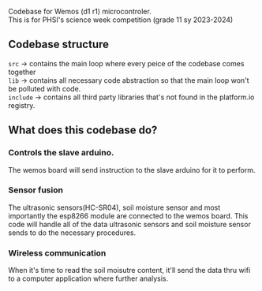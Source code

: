 Codebase for Wemos (d1 r1) microcontroler.
<br/>
This is for PHSI's science week competition (grade 11 sy 2023-2024)

## Codebase structure
`src` -> contains the main loop where every peice of the codebase comes together
<br/>
`lib` -> contains all necessary code abstraction so that the main loop won't be polluted with code.
<br/>
`include` -> contains all third party libraries that's not found in the platform.io registry.

## What does this codebase do?
### Controls the slave arduino.
The wemos board will send instruction to the slave arduino for it to perform.

### Sensor fusion
The ultrasonic sensors(HC-SR04), soil moisture sensor and most importantly the esp8266 module are connected to the wemos board. This code will handle all of the data ultrasonic sensors and soil moisture sensor sends to do the necessary procedures.

### Wireless communication
When it's time to read the soil moisutre content, it'll send the data thru wifi to a computer application where further analysis.